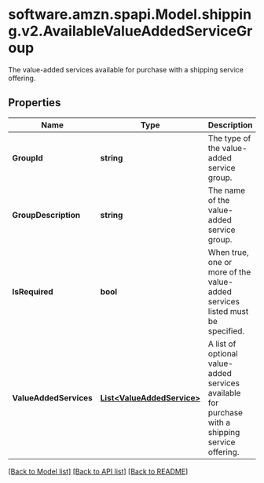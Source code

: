 # software.amzn.spapi.Model.shipping.v2.AvailableValueAddedServiceGroup
The value-added services available for purchase with a shipping service offering.

## Properties

Name | Type | Description | Notes
------------ | ------------- | ------------- | -------------
**GroupId** | **string** | The type of the value-added service group. | 
**GroupDescription** | **string** | The name of the value-added service group. | 
**IsRequired** | **bool** | When true, one or more of the value-added services listed must be specified. | 
**ValueAddedServices** | [**List&lt;ValueAddedService&gt;**](ValueAddedService.md) | A list of optional value-added services available for purchase with a shipping service offering. | [optional] 

[[Back to Model list]](../README.md#documentation-for-models) [[Back to API list]](../README.md#documentation-for-api-endpoints) [[Back to README]](../README.md)

